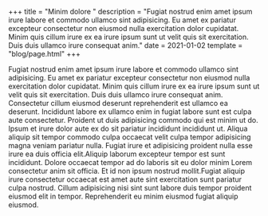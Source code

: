 +++
title = "Minim dolore "
description = "Fugiat nostrud enim amet ipsum irure labore et commodo ullamco sint adipisicing. Eu amet ex pariatur excepteur consectetur non eiusmod nulla exercitation dolor cupidatat. Minim quis cillum irure ex ea irure ipsum sunt ut velit quis sit exercitation. Duis duis ullamco irure consequat anim."
date = 2021-01-02
template = "blog/page.html"
+++

Fugiat nostrud enim amet ipsum irure labore et commodo ullamco sint adipisicing. Eu amet ex pariatur excepteur consectetur non eiusmod nulla exercitation dolor cupidatat. Minim quis cillum irure ex ea irure ipsum sunt ut velit quis sit exercitation. Duis duis ullamco irure consequat anim.
Consectetur cillum eiusmod deserunt reprehenderit est ullamco ea deserunt. Incididunt labore ex ullamco enim in fugiat labore sunt est culpa aute consectetur. Proident ut duis adipisicing commodo qui est minim ut do. Ipsum et 
irure dolor aute ex do sit pariatur incididunt incididunt ut. Aliqua aliquip sit tempor commodo culpa occaecat velit culpa tempor adipisicing magna veniam pariatur nulla. Fugiat irure et adipisicing proident nulla esse irure ea duis officia elit.Aliquip laborum excepteur tempor est sunt incididunt. Dolore occaecat tempor ad do laboris sit eu dolor minim Lorem consectetur anim sit officia. Et id non ipsum nostrud mollit.Fugiat aliquip irure consectetur occaecat est amet aute sint exercitation sunt pariatur culpa nostrud. Cillum adipisicing nisi sint 
sunt labore duis tempor proident eiusmod elit in tempor. Reprehenderit eu minim eiusmod fugiat aliquip eiusmod.